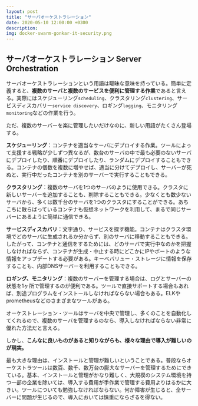 ```yaml
---
layout: post
title: "サーバオーケストラレーション"
date: 2020-05-10 12:00:00 +0300
description: 
img: docker-swarm-gonkar-it-security.png
---
```


## サーバオーケストラレーション Server Orchestration
サーバオーケストラレーションという用語は曖昧な意味を持っている。簡単に定義すると、**複数のサーバと複数のサービスを便利に管理する作業**であると言える。実際にはスケジューリング`scheduling`、クラスタリング`clustering`、サービスディスカバリー`service discovery`、ロギング`logging`、モニタリング`monitoring`などの作業を行う。

ただ、複数のサーバーを楽に管理したいだけなのに、新しい用語がたくさん登場する。

**スケジューリング**：コンテナを適当なサーバにデプロイする作業。ツールによって支援する戦略が少しずつ異なるが、数台のサーバの中で最も必要のないサーバにデプロイしたり、順番にデプロイしたり、ランダムにデプロイすることもできる。コンテナの個数を複数に増やせば、適当に分けてデプロイし、サーバーが死ぬと、実行中だったコンテナを別のサーバーで実行することもできる。

**クラスタリング**：複数のサーバを1つのサーバのように使用できる。クラスタに新しいサーバーを追加することも、削除することもできる。少なくとも数少ないサーバから、多くは数千台のサーバを1つのクラスタにすることができる。あちこちに散らばっているコンテナも仮想ネットワークを利用して、まるで同じサーバーにあるように簡単に通信できる。

**サービスディスカバリ**：文字通り、サービスを探す機能。コンテナはクラスタ環境でどのサーバに生成されるか分からず、別のサーバに移動することもできる。したがって、コンテナと通信をするためには、どのサーバで実行中なのかを把握しなければならず、コンテナが生成・中止する時にどこかにIPやポートのような情報をアップデートする必要がある。キーベバリュー・ストレージに情報を保存することも、内部DNSサーバーを利用することもできる。

**ロギング、モニタリング**：複数のサーバーを管理する場合は、ログとサーバーの状態を1ヶ所で管理するのが便利である。ツールで直接サポートする場合もあれば、別途プログラムをインストールしなければならない場合もある。ELKやprometheusなどのさまざまなツールがある。

オーケストレーション・ツールはサーバを中央で管理し、多くのことを自動化してくれるので、複数のサーバを管理するのなら、導入しなければならない非常に優れた方法だと言える。

しかし、**こんなに良いものがあると知りながらも、様々な理由で導入が難しいのが現実。** 

最も大きな理由は、インストールと管理が難しいということである。普段ならオーケストラツールは数百、数千、数万台の膨大なサーバーを管理するためにできている。基本、インストールと管理がかなり難しく、大規模のシステム環境を持つ一部の企業を除いては、導入する費用が手作業で管理する費用よりはるかに大きい。ツールについても勉強しなければならない。何か障害が生じると、全サーバーに問題が生じるので、導入においては慎重にならざるを得ない。


